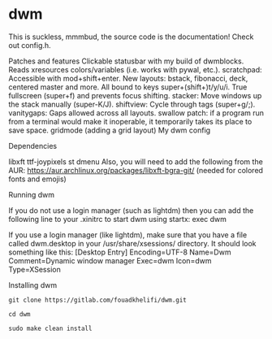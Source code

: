 # dwm

This is suckless, mmmbud, the source code is the documentation! Check out config.h.

Patches and features
Clickable statusbar with my build of dwmblocks.
Reads xresources colors/variables (i.e. works with pywal, etc.).
scratchpad: Accessible with mod+shift+enter.
New layouts: bstack, fibonacci, deck, centered master and more. All bound to keys super+(shift+)t/y/u/i.
True fullscreen (super+f) and prevents focus shifting.
stacker: Move windows up the stack manually (super-K/J).
shiftview: Cycle through tags (super+g/;).
vanitygaps: Gaps allowed across all layouts.
swallow patch: if a program run from a terminal would make it inoperable, it temporarily takes its place to save space.
gridmode (adding a grid layout)
My dwm config

Dependencies

libxft
ttf-joypixels
st
dmenu
Also, you will need to add the following from the AUR:
https://aur.archlinux.org/packages/libxft-bgra-git/ (needed for colored fonts and emojis)


Running dwm

If you do not use a login manager (such as lightdm) then you can add the following line to your .xinitrc to start dwm using startx:
exec dwm

If you use a login manager (like lightdm), make sure that you have a file called dwm.desktop in your /usr/share/xsessions/ directory.  It should look something like this:
[Desktop Entry]
Encoding=UTF-8
Name=Dwm
Comment=Dynamic window manager
Exec=dwm
Icon=dwm
Type=XSession


Installing dwm

`git clone https://gitlab.com/fouadkhelifi/dwm.git`

`cd dwm`

`sudo make clean install`

